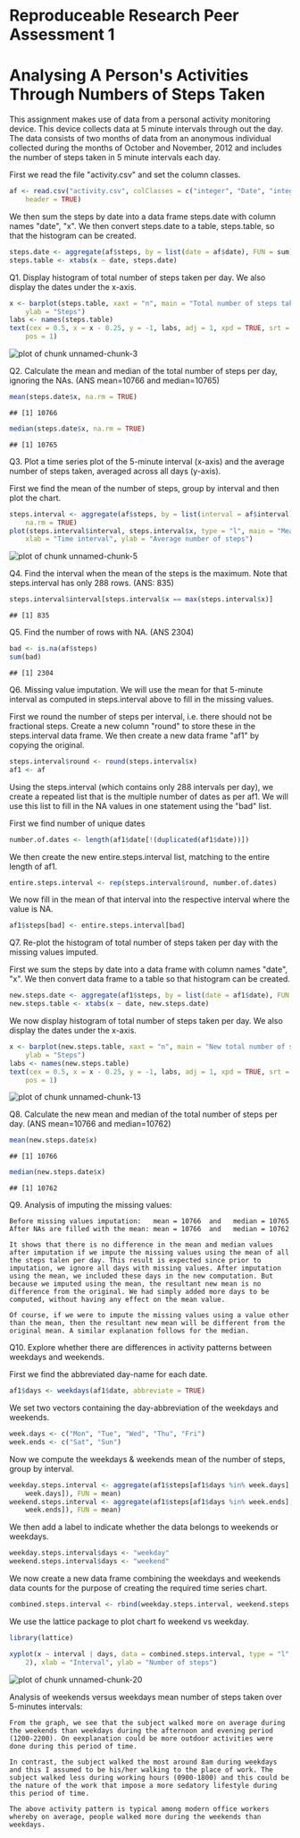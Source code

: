 Reproduceable Research Peer Assessment 1 
========================================
Analysing A Person's Activities Through Numbers of Steps Taken
==============================================================

This assignment makes use of data from a personal activity monitoring device. This device collects data at 5 minute intervals through out the day. The data consists of two months of data from an anonymous individual collected during the months of October and November, 2012 and includes the number of steps taken in 5 minute intervals each day.

First we read the file "activity.csv" and set the column classes.


```r
af <- read.csv("activity.csv", colClasses = c("integer", "Date", "integer"), 
    header = TRUE)
```


We then sum the steps by date into a data frame steps.date with column names "date", "x". We then convert steps.date to a table, steps.table, so that the histogram can be created.


```r
steps.date <- aggregate(af$steps, by = list(date = af$date), FUN = sum)
steps.table <- xtabs(x ~ date, steps.date)
```


Q1. Display histogram of total number of steps taken per day. We also display the dates under the x-axis. 


```r
x <- barplot(steps.table, xaxt = "n", main = "Total number of steps taken each day", 
    ylab = "Steps")
labs <- names(steps.table)
text(cex = 0.5, x = x - 0.25, y = -1, labs, adj = 1, xpd = TRUE, srt = 90, offset = 1.5, 
    pos = 1)
```

![plot of chunk unnamed-chunk-3](figure/unnamed-chunk-3.png) 


Q2. Calculate the mean and median of the total number of steps per day, ignoring the NAs. (ANS mean=10766 and median=10765)


```r
mean(steps.date$x, na.rm = TRUE)
```

```
## [1] 10766
```

```r
median(steps.date$x, na.rm = TRUE)
```

```
## [1] 10765
```


Q3. Plot a time series plot of the 5-minute interval (x-axis) and the average number of steps taken, averaged across all days (y-axis). 

First we find the mean of the number of steps, group by interval and then plot the chart.


```r
steps.interval <- aggregate(af$steps, by = list(interval = af$interval), FUN = mean, 
    na.rm = TRUE)
plot(steps.interval$interval, steps.interval$x, type = "l", main = "Mean number of steps by 5-minutes interval", 
    xlab = "Time interval", ylab = "Average number of steps")
```

![plot of chunk unnamed-chunk-5](figure/unnamed-chunk-5.png) 


Q4. Find the interval when the mean of the steps is the maximum. Note that steps.interval has only 288 rows. (ANS: 835)


```r
steps.interval$interval[steps.interval$x == max(steps.interval$x)]
```

```
## [1] 835
```


Q5. Find the number of rows with NA. (ANS 2304)


```r
bad <- is.na(af$steps)
sum(bad)
```

```
## [1] 2304
```


Q6.  Missing value imputation.
We will use the mean for that 5-minute interval as computed in steps.interval above to fill in the missing values.

First we round the number of steps per interval, i.e. there should not be fractional steps. Create a new column "round" to store these in the steps.interval data frame. We then create a new data frame "af1" by copying the original.


```r
steps.interval$round <- round(steps.interval$x)
af1 <- af
```


Using the steps.interval (which contains only 288 intervals per day), we create a repeated list that is the multiple number of dates as per af1. We will use this list to fill in the NA values in one statement using the "bad" list. 

First we find number of unique dates


```r
number.of.dates <- length(af1$date[!(duplicated(af1$date))])
```


We then create the new entire.steps.interval list, matching to the entire length of af1.


```r
entire.steps.interval <- rep(steps.interval$round, number.of.dates)
```


We now fill in the mean of that interval into the respective interval where the value is NA.


```r
af1$steps[bad] <- entire.steps.interval[bad]
```


Q7. Re-plot the histogram of total number of steps taken per day with the missing values imputed. 

First we sum the steps by date into a data frame with column names "date", "x". We then convert data frame to a table so that histogram can be created.


```r
new.steps.date <- aggregate(af1$steps, by = list(date = af1$date), FUN = sum)
new.steps.table <- xtabs(x ~ date, new.steps.date)
```


We now display histogram of total number of steps taken per day. We also display the dates under the x-axis. 


```r
x <- barplot(new.steps.table, xaxt = "n", main = "New total number of steps taken each day", 
    ylab = "Steps")
labs <- names(new.steps.table)
text(cex = 0.5, x = x - 0.25, y = -1, labs, adj = 1, xpd = TRUE, srt = 90, offset = 1.5, 
    pos = 1)
```

![plot of chunk unnamed-chunk-13](figure/unnamed-chunk-13.png) 


Q8. Calculate the new mean and median of the total number of steps per day. (ANS mean=10766 and median=10762)


```r
mean(new.steps.date$x)
```

```
## [1] 10766
```

```r
median(new.steps.date$x)
```

```
## [1] 10762
```


Q9. Analysis of imputing the missing values:

    Before missing values imputation:   mean = 10766  and   median = 10765
    After NAs are filled with the mean: mean = 10766  and   median = 10762

    It shows that there is no difference in the mean and median values after imputation if we impute the missing values using the mean of all the steps talen per day. This result is expected since prior to imputation, we ignore all days with missing values. After imputation using the mean, we included these days in the new computation. But because we imputed using the mean, the resultant new mean is no difference from the original. We had simply added more days to be computed, without having any effect on the mean value. 
    
    Of course, if we were to impute the missing values using a value other than the mean, then the resultant new mean will be different from the original mean. A similar explanation follows for the median.

Q10. Explore whether there are differences in activity patterns between weekdays and weekends.

First we find the abbreviated day-name for each date.


```r
af1$days <- weekdays(af1$date, abbreviate = TRUE)
```


We set two vectors containing the day-abbreviation of the weekdays and weekends.


```r
week.days <- c("Mon", "Tue", "Wed", "Thu", "Fri")
week.ends <- c("Sat", "Sun")
```


Now we compute the weekdays & weekends mean of the number of steps, group by interval.


```r
weekday.steps.interval <- aggregate(af1$steps[af1$days %in% week.days], by = list(interval = af1$interval[af1$days %in% 
    week.days]), FUN = mean)
weekend.steps.interval <- aggregate(af1$steps[af1$days %in% week.ends], by = list(interval = af1$interval[af1$days %in% 
    week.ends]), FUN = mean)
```


We then add a label to indicate whether the data belongs to weekends or weekdays.


```r
weekday.steps.interval$days <- "weekday"
weekend.steps.interval$days <- "weekend"
```


We now create a new data frame combining the weekdays and weekends data counts for the purpose of creating the required time series chart.


```r
combined.steps.interval <- rbind(weekday.steps.interval, weekend.steps.interval)
```


We use the lattice package to plot chart fo weekend vs weekday.


```r
library(lattice)

xyplot(x ~ interval | days, data = combined.steps.interval, type = "l", layout = c(1, 
    2), xlab = "Interval", ylab = "Number of steps")
```

![plot of chunk unnamed-chunk-20](figure/unnamed-chunk-20.png) 


Analysis of weekends versus weekdays mean number of steps taken over 5-minutes intervals:

    From the graph, we see that the subject walked more on average during the weekends than weekdays during the afternoon and evening period (1200-2200). On eexplanation could be more outdoor activities were done during this period of time.

    In contrast, the subject walked the most around 8am during weekdays and this I assumed to be his/her walking to the place of work. The subject walked less during working hours (0900-1800) and this could be the nature of the work that impose a more sedatory lifestyle during this period of time. 

    The above activity pattern is typical among modern office workers whereby on average, people walked more during the weekends than weekdays.
    
